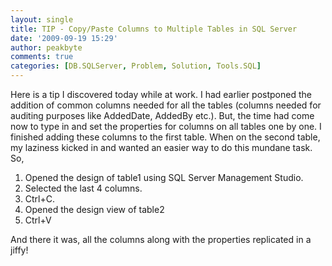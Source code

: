 ```yaml
---
layout: single
title: TIP - Copy/Paste Columns to Multiple Tables in SQL Server
date: '2009-09-19 15:29'
author: peakbyte
comments: true
categories: [DB.SQLServer, Problem, Solution, Tools.SQL]
---
```

Here is a tip I discovered today while at work. I had earlier postponed the addition of common columns needed for all the tables (columns needed for auditing purposes like AddedDate, AddedBy etc.). But, the time had come now to type in and set the properties for columns on all tables one by one. I finished adding these columns to the first table. When on the second table, my laziness kicked in and wanted an easier way to do this mundane task. So,
<ol>
	<li>Opened the design of table1 using SQL Server Management Studio.</li>
	<li>Selected the last 4 columns.</li>
	<li>Ctrl+C.</li>
	<li>Opened the design view of table2</li>
	<li>Ctrl+V</li>
</ol>
And there it was, all the columns along with the properties replicated in a jiffy!
